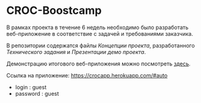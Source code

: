 # CROC-Boostcamp

В рамках проекта в течение 6 недель необходимо было разработать веб-приложение в соответствие с задачей и требованиями заказчика.

В репозитории содержатся файлы *Концепции проекта*, разработанного *Технического задания* и *Презентации демо проекта*.

Демонстрацию итогового веб-приложения можно посмотреть [здесь](https://drive.google.com/file/d/1SjBrrlPGnys3PBNfz51xf-4ynzEKglsF/view?usp=sharing).

Ссылка на приложение: https://crocapp.herokuapp.com/#auto
* login : guest
* password : guest
